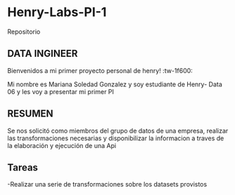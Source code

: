 # Henry-Labs-PI-1
Repositorio 

## DATA INGINEER

Bienvenidos a mi primer proyecto personal de henry! :tw-1f600:

Mi nombre es Mariana Soledad Gonzalez y soy estudiante de Henry- Data 06 y les voy a presentar mi primer PI

## RESUMEN

Se nos solicitó como miembros del grupo de datos de una empresa, realizar las transformaciones necesarias y disponibilizar la informacion a traves de la elaboración y ejecución de una Api

## Tareas

-Realizar una serie de transformaciones sobre los datasets provistos
